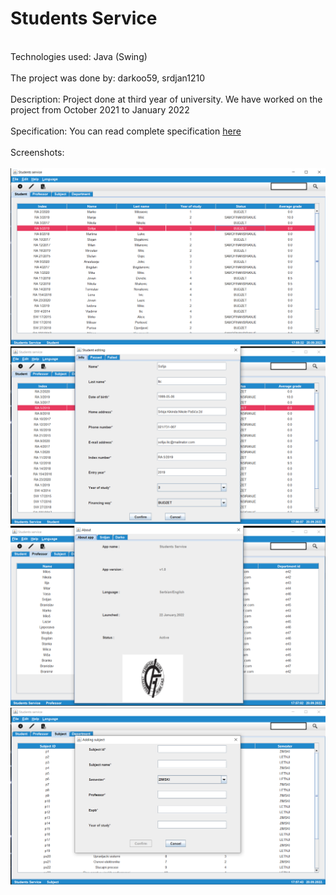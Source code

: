 # Students Service
 <br>
Technologies used: Java (Swing)<br><br>
The project was done by: darkoo59, srdjan1210<br><br>
Description: Project done at third year of university. We have worked on the project from October 2021 to January 2022<br><br>
Specification: You can read complete specification <a href="https://github.com/srdjan1210/college-student-service/blob/master/ОИСИСИ%20спецификација%20пројекта%202021_2022.pdf" target="blank">here</a><br><br>
Screenshots:<br> <br>
<img src = "https://github.com/srdjan1210/college-student-service/blob/master/src/resources/ss1.png"></img> <br>
<img src = "https://github.com/srdjan1210/college-student-service/blob/master/src/resources/ss2.png"></img> <br>
<img src = "https://github.com/srdjan1210/college-student-service/blob/master/src/resources/ss3.png"></img> <br>
<img src = "https://github.com/srdjan1210/college-student-service/blob/master/src/resources/ss4.png"></img> <br>
